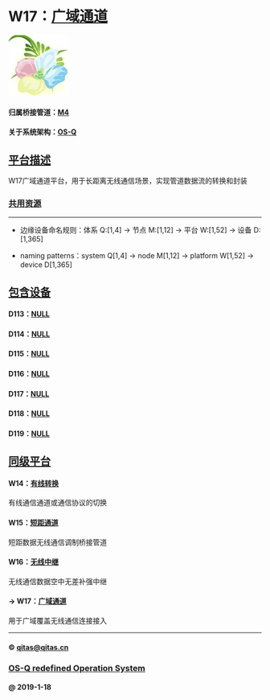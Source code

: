 ﻿# W17：[广域通道](https://github.com/OS-Q/W17) 

[![sites](OS-Q/OS-Q.png)](http://www.OS-Q.com)

#### 归属桥接管道：[M4](https://github.com/OS-Q/M4)

#### 关于系统架构：[OS-Q](https://github.com/OS-Q/OS-Q)

## [平台描述](https://github.com/OS-Q/W17/wiki) 

W17广域通道平台，用于长距离无线通信场景，实现管道数据流的转换和封装

### [共用资源](OS-Q/)



---

- 边缘设备命名规则：体系 Q:[1,4] -> 节点 M:[1,12] -> 平台 W:[1,52] -> 设备 D:[1,365]

- naming patterns：system Q[1,4] -> node M[1,12] -> platform W[1,52] -> device D[1,365]

## [包含设备](https://github.com/OS-Q/W17/wiki) 

#### D113：[NULL](https://github.com/OS-Q/D113)



#### D114：[NULL](https://github.com/OS-Q/D114)



#### D115：[NULL](https://github.com/OS-Q/D115)



#### D116：[NULL](https://github.com/OS-Q/D116)



#### D117：[NULL](https://github.com/OS-Q/D117)



#### D118：[NULL](https://github.com/OS-Q/D118)



#### D119：[NULL](https://github.com/OS-Q/D119)


## [同级平台](https://github.com/OS-Q/M4/wiki) 

#### W14：[有线转换](https://github.com/OS-Q/W14)

有线通信通道或通信协议的切换

#### W15：[短距通道](https://github.com/OS-Q/W15)

短距数据无线通信调制桥接管道

#### W16：[无线中继](https://github.com/OS-Q/W16)

无线通信数据空中无差补强中继

#### -> W17：[广域通道](https://github.com/OS-Q/W17)

用于广域覆盖无线通信连接接入


---

####  © qitas@qitas.cn
###  [OS-Q redefined Operation System](http://www.OS-Q.com)
####  @ 2019-1-18